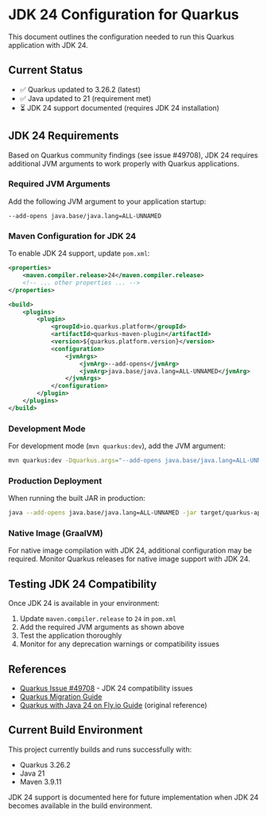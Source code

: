 # JDK 24 Configuration for Quarkus

This document outlines the configuration needed to run this Quarkus application with JDK 24.

## Current Status

- ✅ Quarkus updated to 3.26.2 (latest)
- ✅ Java updated to 21 (requirement met)
- ⏳ JDK 24 support documented (requires JDK 24 installation)

## JDK 24 Requirements

Based on Quarkus community findings (see issue #49708), JDK 24 requires additional JVM arguments to work properly with Quarkus applications.

### Required JVM Arguments

Add the following JVM argument to your application startup:

```
--add-opens java.base/java.lang=ALL-UNNAMED
```

### Maven Configuration for JDK 24

To enable JDK 24 support, update `pom.xml`:

```xml
<properties>
    <maven.compiler.release>24</maven.compiler.release>
    <!-- ... other properties ... -->
</properties>

<build>
    <plugins>
        <plugin>
            <groupId>io.quarkus.platform</groupId>
            <artifactId>quarkus-maven-plugin</artifactId>
            <version>${quarkus.platform.version}</version>
            <configuration>
                <jvmArgs>
                    <jvmArg>--add-opens</jvmArg>
                    <jvmArg>java.base/java.lang=ALL-UNNAMED</jvmArg>
                </jvmArgs>
            </configuration>
        </plugin>
    </plugins>
</build>
```

### Development Mode

For development mode (`mvn quarkus:dev`), add the JVM argument:

```bash
mvn quarkus:dev -Dquarkus.args="--add-opens java.base/java.lang=ALL-UNNAMED"
```

### Production Deployment

When running the built JAR in production:

```bash
java --add-opens java.base/java.lang=ALL-UNNAMED -jar target/quarkus-app/quarkus-run.jar
```

### Native Image (GraalVM)

For native image compilation with JDK 24, additional configuration may be required. Monitor Quarkus releases for native image support with JDK 24.

## Testing JDK 24 Compatibility

Once JDK 24 is available in your environment:

1. Update `maven.compiler.release` to `24` in `pom.xml`
2. Add the required JVM arguments as shown above
3. Test the application thoroughly
4. Monitor for any deprecation warnings or compatibility issues

## References

- [Quarkus Issue #49708](https://github.com/quarkusio/quarkus/issues/49708) - JDK 24 compatibility issues
- [Quarkus Migration Guide](https://quarkus.io/guides/migration-guide)
- [Quarkus with Java 24 on Fly.io Guide](https://yeahwellyouknowthatsjustlikeuhyouropinionman.com/2025/03/31/quarkus-with-java-24-on-fly/) (original reference)

## Current Build Environment

This project currently builds and runs successfully with:
- Quarkus 3.26.2
- Java 21
- Maven 3.9.11

JDK 24 support is documented here for future implementation when JDK 24 becomes available in the build environment.